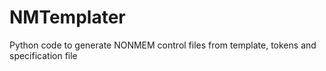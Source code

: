 # NMTemplater
Python code to generate NONMEM control files from template, tokens and specification file
